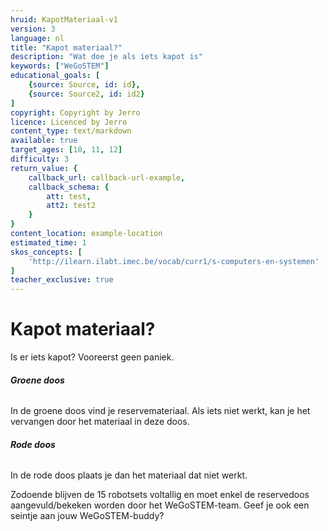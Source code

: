 ```yaml
---
hruid: KapotMateriaal-v1
version: 3
language: nl
title: "Kapot materiaal?"
description: "Wat doe je als iets kapot is"
keywords: ["WeGoSTEM"]
educational_goals: [
    {source: Source, id: id}, 
    {source: Source2, id: id2}
]
copyright: Copyright by Jerro
licence: Licenced by Jerro
content_type: text/markdown
available: true
target_ages: [10, 11, 12]
difficulty: 3
return_value: {
    callback_url: callback-url-example,
    callback_schema: {
        att: test,
        att2: test2
    }
}
content_location: example-location
estimated_time: 1
skos_concepts: [
    'http://ilearn.ilabt.imec.be/vocab/curr1/s-computers-en-systemen'
]
teacher_exclusive: true
---
```


# Kapot materiaal?

Is er iets kapot? Vooreerst geen paniek. 

###### **Groene doos**
In de groene doos vind je reservemateriaal. Als iets niet werkt, kan je het vervangen door het materiaal in deze doos.

###### **Rode doos**
In de rode doos plaats je dan het materiaal dat niet werkt.

Zodoende blijven de 15 robotsets voltallig en moet enkel de reservedoos aangevuld/bekeken worden door het WeGoSTEM-team. Geef je ook een seintje aan jouw WeGoSTEM-buddy?